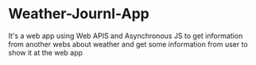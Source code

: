 # Weather-Journl-App
It's a web app using Web APIS and Asynchronous JS to get information from another webs about weather and get some information from user to show it at the web app
